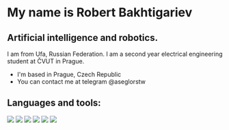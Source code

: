 My name is Robert Bakhtigariev
===========================================================================================================================================

Artificial intelligence and robotics.
-------------------------------------

I am from Ufa, Russian Federation. I am a second year electrical engineering student at ČVUT in Prague.

* I'm based in Prague, Czech Republic
* You can contact me at telegram @aseglorstw

Languages and tools:
-------------------------------------
<img src="https://img.shields.io/badge/ROS-black?style=for-the-badge&logo=ROS&logoColor=white"/> <img src="https://img.shields.io/badge/Python-black?style=for-the-badge&logo=python&logoColor=white"/> <img src="https://img.shields.io/badge/Java-black?style=for-the-badge&logo=Javas&logoColor=white"/> <img src="https://img.shields.io/badge/C-black?style=for-the-badge&logo=&logoColor=white"/> <img src="https://img.shields.io/badge/C++-black?style=for-the-badge&logo=&logoColor=white"/> <img src="https://img.shields.io/badge/Linux-black?style=for-the-badge&logo=linux&logoColor=white"/> 





